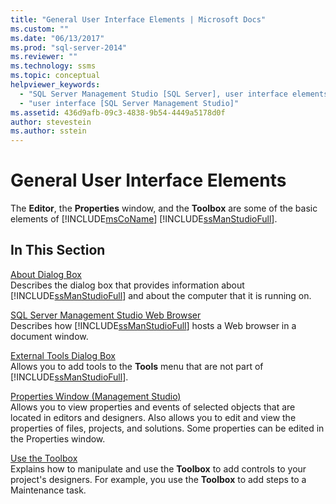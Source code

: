 ```yaml
---
title: "General User Interface Elements | Microsoft Docs"
ms.custom: ""
ms.date: "06/13/2017"
ms.prod: "sql-server-2014"
ms.reviewer: ""
ms.technology: ssms
ms.topic: conceptual
helpviewer_keywords: 
  - "SQL Server Management Studio [SQL Server], user interface elements"
  - "user interface [SQL Server Management Studio]"
ms.assetid: 436d9afb-09c3-4838-9b54-4449a5178d0f
author: stevestein
ms.author: sstein
---
```

# General User Interface Elements
  The **Editor**, the **Properties** window, and the **Toolbox** are some of the basic elements of [!INCLUDE[msCoName](../includes/msconame-md.md)] [!INCLUDE[ssManStudioFull](../includes/ssmanstudiofull-md.md)].  
  
## In This Section  
 [About Dialog Box](about-dialog-box.md)  
 Describes the dialog box that provides information about [!INCLUDE[ssManStudioFull](../includes/ssmanstudiofull-md.md)] and about the computer that it is running on.  
  
 [SQL Server Management Studio Web Browser](sql-server-management-studio-web-browser.md)  
 Describes how [!INCLUDE[ssManStudioFull](../includes/ssmanstudiofull-md.md)] hosts a Web browser in a document window.  
  
 [External Tools Dialog Box](external-tools-dialog-box.md)  
 Allows you to add tools to the **Tools** menu that are not part of [!INCLUDE[ssManStudioFull](../includes/ssmanstudiofull-md.md)].  
  
 [Properties Window &#40;Management Studio&#41;](properties-window-management-studio.md)  
 Allows you to view properties and events of selected objects that are located in editors and designers. Also allows you to edit and view the properties of files, projects, and solutions. Some properties can be edited in the Properties window.  
  
 [Use the Toolbox](use-the-toolbox.md)  
 Explains how to manipulate and use the **Toolbox** to add controls to your project's designers. For example, you use the **Toolbox** to add steps to a Maintenance task.  
  
  
